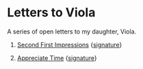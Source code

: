 # Letters to Viola

A series of open letters to my daughter, Viola.

1. [Second First Impressions](second-first-impressions.md) {[signature](second-first-impressions.sig)}

2. [Appreciate Time](appreciate-time.md) {[signature](appreciate-time.sig)}

